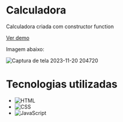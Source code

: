 # Calculadora
 Calculadora criada com constructor function

 [Ver demo](https://jefersonssant.github.io/Calculadora/)

 Imagem abaixo:

 
![Captura de tela 2023-11-20 204720](https://github.com/jefersonssant/Calculadora/assets/133176621/5e1fbdd1-c81c-401a-bf35-8868567fd6d4)

# Tecnologias utilizadas

* <img src="https://img.shields.io/badge/HTML5-E34F26?style=for-the-badge&logo=html5&logoColor=white" alt="HTML">
* <img src="https://img.shields.io/badge/CSS3-1572B6?style=for-the-badge&logo=css3&logoColor=white" alt="CSS">
* <img src="https://img.shields.io/badge/JavaScript-F7DF1E?style=for-the-badge&logo=javascript&logoColor=black" alt="JavaScript">
